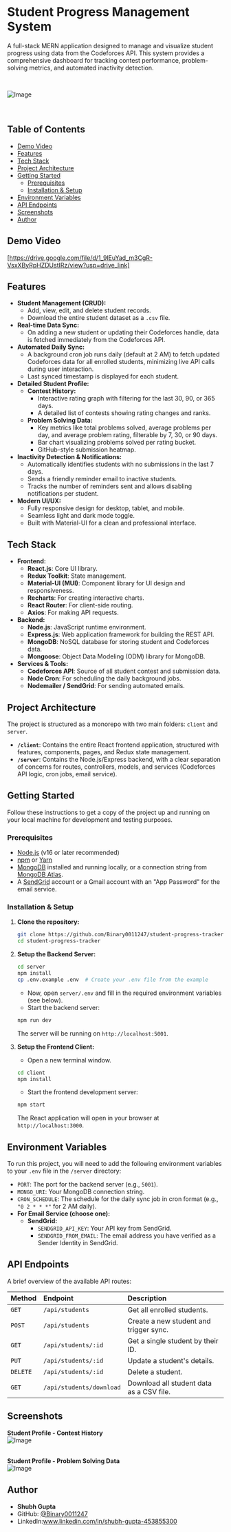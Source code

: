 # Student Progress Management System

A full-stack MERN application designed to manage and visualize student progress using data from the Codeforces API. This system provides a comprehensive dashboard for tracking contest performance, problem-solving metrics, and automated inactivity detection.

<br/>



<!-- It's highly recommended to take a screenshot of your app and upload it to a service like imgur.com, then replace this link. -->

 ![Image](https://github.com/user-attachments/assets/8c86cc92-fdef-4259-b757-3d2252745cb0)


<br/>

## Table of Contents

- [Demo Video](#live-demo)
- [Features](#features)
- [Tech Stack](#tech-stack)
- [Project Architecture](#project-architecture)
- [Getting Started](#getting-started)
  - [Prerequisites](#prerequisites)
  - [Installation & Setup](#installation--setup)
- [Environment Variables](#environment-variables)
- [API Endpoints](#api-endpoints)
- [Screenshots](#screenshots)
- [Author](#author)

## Demo Video

[https://drive.google.com/file/d/1_9lEuYad_m3CgR-VsxXByRpHZDUstIRz/view?usp=drive_link] <!-- If you deploy this project (e.g., on Vercel/Netlify for frontend, Render/Heroku for backend), put the link here. -->

## Features

- **Student Management (CRUD):**
  - Add, view, edit, and delete student records.
  - Download the entire student dataset as a `.csv` file.
- **Real-time Data Sync:**
  - On adding a new student or updating their Codeforces handle, data is fetched immediately from the Codeforces API.
- **Automated Daily Sync:**
  - A background cron job runs daily (default at 2 AM) to fetch updated Codeforces data for all enrolled students, minimizing live API calls during user interaction.
  - Last synced timestamp is displayed for each student.
- **Detailed Student Profile:**
  - **Contest History:**
    - Interactive rating graph with filtering for the last 30, 90, or 365 days.
    - A detailed list of contests showing rating changes and ranks.
  - **Problem Solving Data:**
    - Key metrics like total problems solved, average problems per day, and average problem rating, filterable by 7, 30, or 90 days.
    - Bar chart visualizing problems solved per rating bucket.
    - GitHub-style submission heatmap.
- **Inactivity Detection & Notifications:**
  - Automatically identifies students with no submissions in the last 7 days.
  - Sends a friendly reminder email to inactive students.
  - Tracks the number of reminders sent and allows disabling notifications per student.
- **Modern UI/UX:**
  - Fully responsive design for desktop, tablet, and mobile.
  - Seamless light and dark mode toggle.
  - Built with Material-UI for a clean and professional interface.

## Tech Stack

- **Frontend:**
  - **React.js**: Core UI library.
  - **Redux Toolkit**: State management.
  - **Material-UI (MUI)**: Component library for UI design and responsiveness.
  - **Recharts**: For creating interactive charts.
  - **React Router**: For client-side routing.
  - **Axios**: For making API requests.
- **Backend:**
  - **Node.js**: JavaScript runtime environment.
  - **Express.js**: Web application framework for building the REST API.
  - **MongoDB**: NoSQL database for storing student and Codeforces data.
  - **Mongoose**: Object Data Modeling (ODM) library for MongoDB.
- **Services & Tools:**
  - **Codeforces API**: Source of all student contest and submission data.
  - **Node Cron**: For scheduling the daily background jobs.
  - **Nodemailer / SendGrid**: For sending automated emails.

## Project Architecture

The project is structured as a monorepo with two main folders: `client` and `server`.

- **`/client`**: Contains the entire React frontend application, structured with features, components, pages, and Redux state management.
- **`/server`**: Contains the Node.js/Express backend, with a clear separation of concerns for routes, controllers, models, and services (Codeforces API logic, cron jobs, email service).

## Getting Started

Follow these instructions to get a copy of the project up and running on your local machine for development and testing purposes.

### Prerequisites

- [Node.js](https://nodejs.org/) (v16 or later recommended)
- [npm](https://www.npmjs.com/) or [Yarn](https://yarnpkg.com/)
- [MongoDB](https://www.mongodb.com/try/download/community) installed and running locally, or a connection string from [MongoDB Atlas](https://www.mongodb.com/cloud/atlas).
- A [SendGrid](https://sendgrid.com/) account or a Gmail account with an "App Password" for the email service.

### Installation & Setup

1.  **Clone the repository:**
    ```bash
    git clone https://github.com/Binary0011247/student-progress-tracker.git
    cd student-progress-tracker
    ```

2.  **Setup the Backend Server:**
    ```bash
    cd server
    npm install
    cp .env.example .env  # Create your .env file from the example
    ```
    - Now, open `server/.env` and fill in the required environment variables (see below).
    - Start the backend server:
    ```bash
    npm run dev
    ```
    The server will be running on `http://localhost:5001`.

3.  **Setup the Frontend Client:**
    - Open a new terminal window.
    ```bash
    cd client
    npm install
    ```
    - Start the frontend development server:
    ```bash
    npm start
    ```
    The React application will open in your browser at `http://localhost:3000`.

## Environment Variables

To run this project, you will need to add the following environment variables to your `.env` file in the `/server` directory:

-   `PORT`: The port for the backend server (e.g., `5001`).
-   `MONGO_URI`: Your MongoDB connection string.
-   `CRON_SCHEDULE`: The schedule for the daily sync job in cron format (e.g., `"0 2 * * *"` for 2 AM daily).
-   **For Email Service (choose one):**
    -   **SendGrid:**
        -   `SENDGRID_API_KEY`: Your API key from SendGrid.
        -   `SENDGRID_FROM_EMAIL`: The email address you have verified as a Sender Identity in SendGrid.
   

## API Endpoints

A brief overview of the available API routes:

| Method | Endpoint                | Description                                |
| :----- | :---------------------- | :----------------------------------------- |
| `GET`  | `/api/students`         | Get all enrolled students.                 |
| `POST` | `/api/students`         | Create a new student and trigger sync.     |
| `GET`  | `/api/students/:id`     | Get a single student by their ID.          |
| `PUT`  | `/api/students/:id`     | Update a student's details.                |
| `DELETE`| `/api/students/:id`     | Delete a student.                          |
| `GET`  | `/api/students/download`| Download all student data as a CSV file.   |

## Screenshots

<!-- Add more screenshots here to showcase your work -->

**Student Profile - Contest History**
<br/>
![Image](https://github.com/user-attachments/assets/b24466ff-e237-44df-9e2b-5947ef0cb57a)
<br/>
<br/>

**Student Profile - Problem Solving Data**
<br/>
![Image](https://github.com/user-attachments/assets/6c03d648-d3bb-4577-9729-0523970fcdf1)
<br/>

## Author

- **Shubh Gupta**
- GitHub: [@Binary0011247](https://github.com/Binary0011247)
- LinkedIn:www.linkedin.com/in/shubh-gupta-453855300
